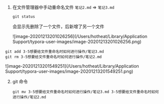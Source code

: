 1. 在文件管理器中手动重命名文件 `笔记2.md` => `笔记3.md`

   ```shell
   git status
   ```

    会显示先删除了一个文件，后新增了另一个文件

   ![image-20201213201026256](/Users/hotheat/Library/Application Support/typora-user-images/image-20201213201026256.png)

```shell
git add 3-5想要给文件重命名时如何进行操作/笔记3.md
git rm 3-5想要给文件重命名时如何进行操作/笔记2.md
```

![image-20201213201549251](/Users/hotheat/Library/Application Support/typora-user-images/image-20201213201549251.png)

2. git 命令

   ```
   git mv 3-5想要给文件重命名时如何进行操作/笔记3.md 3-5想要给文件重命名时如何进行操作/笔记2.md
   ```

   